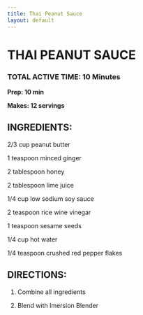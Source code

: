 ```yaml
---
title: Thai Peanut Sauce
layout: default
---
```


# THAI PEANUT SAUCE

### TOTAL ACTIVE TIME: 10 Minutes
**Prep: 10 min**

**Makes: 12 servings**

## INGREDIENTS:

2/3 cup peanut butter

1 teaspoon minced ginger

2 tablespoon honey

2 tablespoon lime juice

1/4 cup low sodium soy sauce

2 teaspoon rice wine vinegar

1 teaspoon sesame seeds

1/4 cup hot water

1/4 teaspoon crushed red pepper flakes

## DIRECTIONS:

1. Combine all ingredients

2. Blend with Imersion Blender
